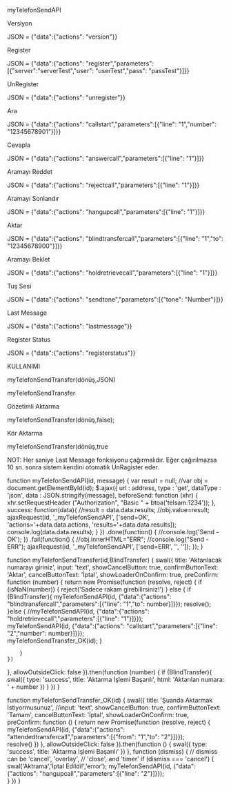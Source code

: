 myTelefonSendAPI

Versiyon

JSON =  {"data":{"actions": "version"}}

Register

JSON =  {"data":{"actions": "register","parameters":[{"server":"serverTest","user": "userTest","pass": "passTest"}]}}

UnRegister

JSON =  {"data":{"actions": "unregister"}}

Ara

JSON =  {"data":{"actions": "callstart","parameters":[{"line": "1","number": "12345678901"}]}}

Cevapla

JSON =  {"data":{"actions": "answercall","parameters":[{"line": "1"}]}}

Aramayı Reddet

JSON =  {"data":{"actions": "rejectcall","parameters":[{"line": "1"}]}}

Aramayı Sonlandır

JSON =  {"data":{"actions": "hangupcall","parameters":[{"line": "1"}]}}

Aktar

JSON =  {"data":{"actions": "blindtransfercall","parameters":[{"line": "1","to": "12345678900"}]}}

Aramayı Beklet

JSON =  {"data":{"actions": "holdretrievecall","parameters":[{"line": "1"}]}}

Tuş Sesi

JSON =  {"data":{"actions": "sendtone","parameters":[{"tone": "Number"}]}}

Last Message

JSON =  {"data":{"actions": "lastmessage"}}

Register Status

JSON =  {"data":{"actions": "registerstatus"}}

KULLANIMI

myTelefonSendTransfer(dönüş,JSON)

myTelefonSendTransfer

Gözetimli Aktarma

myTelefonSendTransfer(dönüş,false);

Kör Aktarma

myTelefonSendTransfer(dönüş,true


NOT: Her saniye Last Message fonksiyonu çağırmalıdır. Eğer çağırılmazsa 10 sn. sonra sistem kendini otomatik UnRagister eder. 


function myTelefonSendAPI(id, message) {
    var result = null;
	//var obj = document.getElementById(id);
    $.ajax({
        url      : address,
        type     : 'get',
        dataType : 'json',
        data     : JSON.stringify(message),
        beforeSend: function (xhr) {
            xhr.setRequestHeader ("Authorization", "Basic " + btoa('telsam:1234'));
        },
        success: function(data){
            //result = data.data.results;
			//obj.value=result;
			ajaxRequest(id, '_myTelefonSendAPI', ['send=OK', 'actions='+data.data.actions, 'results='+data.data.results]);
            console.log(data.data.results);
        }
    })
    .done(function() {
        //console.log('Send - OK');
    })
    .fail(function() {
		//obj.innerHTML="ERR";
        //console.log("Send - ERR");
		ajaxRequest(id, '_myTelefonSendAPI', ['send=ERR', '', '']);
    });
}




















function myTelefonSendTransfer(id,BlindTransfer) {
swal({
  title: 'Aktarılacak numarayı giriniz',
  input: 'text',
  showCancelButton: true,
  confirmButtonText: 'Aktar',
  cancelButtonText: 'İptal',
  showLoaderOnConfirm: true,
  preConfirm: function (number) {
    return new Promise(function (resolve, reject) {
		if (isNaN(number)) {
			reject('Sadece rakam girebilirsiniz!')
		} else {
			if (BlindTransfer){
			myTelefonSendAPI(id, {"data":{"actions": "blindtransfercall","parameters":[{"line": "1","to": number}]}});
			resolve();
			}else
			{
			//myTelefonSendAPI(id, {"data":{"actions": "holdretrievecall","parameters":[{"line": "1"}]}});	
			myTelefonSendAPI(id, {"data":{"actions": "callstart","parameters":[{"line": "2","number": number}]}});	
			myTelefonSendTransfer_OK(id);
			}
			
		}
    })
  },
  allowOutsideClick: false
}).then(function (number) {
	if (BlindTransfer){
	  swal({
		type: 'success',
		title: 'Aktarma İşlemi Başarılı',
		html: 'Aktarılan numara: ' + number
	  })
	}
})
}








function myTelefonSendTransfer_OK(id) {
swal({
  title: 'Şuanda Aktarmak İstiyormusunuz',
  //input: 'text',
  showCancelButton: true,
  confirmButtonText: 'Tamam',
  cancelButtonText: 'İptal',
  showLoaderOnConfirm: true,
  preConfirm: function () {
    return new Promise(function (resolve, reject) {
			myTelefonSendAPI(id, {"data":{"actions": "attendedtransfercall","parameters":[{"from": "1","to": "2"}]}});	
			resolve()
    })
  },
  allowOutsideClick: false
}).then(function () {
  swal({
    type: 'success',
    title: 'Aktarma İşlemi Başarılı'
  })
}, function (dismiss) {
  // dismiss can be 'cancel', 'overlay',
  // 'close', and 'timer'
  if (dismiss === 'cancel') {
    swal('Aktrama','İptal Edildi!','error');
	myTelefonSendAPI(id, {"data":{"actions": "hangupcall","parameters":[{"line": "2"}]}});	
	}
})
}


